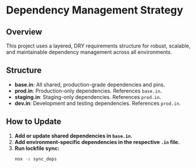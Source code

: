 # Dependency Management Strategy

## Overview

This project uses a layered, DRY requirements structure for robust, scalable, and maintainable dependency management across all environments.

## Structure

- **base.in**: All shared, production-grade dependencies and pins.
- **prod.in**: Production-only dependencies. References `base.in`.
- **staging.in**: Staging-only dependencies. References `prod.in`.
- **dev.in**: Development and testing dependencies. References `prod.in`.

## How to Update

1. **Add or update shared dependencies in `base.in`.**
2. **Add environment-specific dependencies in the respective `.in` file.**
3. **Run lockfile sync:**
   ```sh
   nox -s sync_deps
   ```
